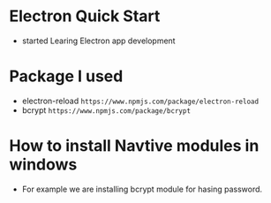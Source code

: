 # Electron Quick Start
* started Learing Electron app development

# Package I used
* electron-reload `https://www.npmjs.com/package/electron-reload`
* bcrypt `https://www.npmjs.com/package/bcrypt`


# How to install Navtive modules in windows
 * For example we are installing bcrypt module for hasing password.